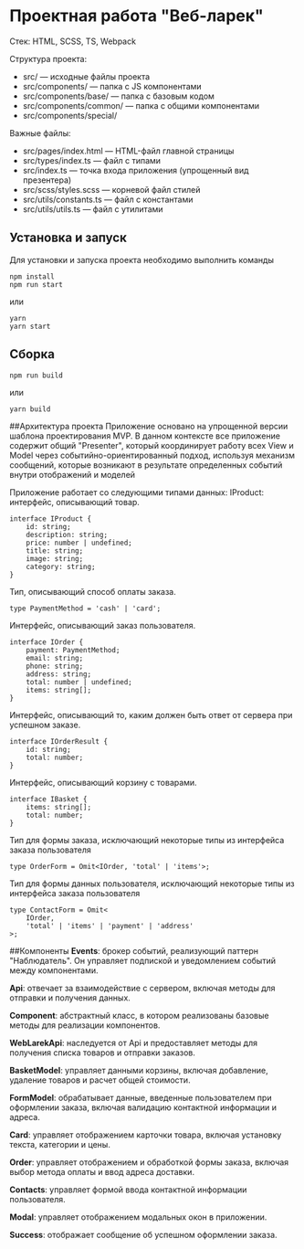 # Проектная работа "Веб-ларек"

Стек: HTML, SCSS, TS, Webpack

Структура проекта:
- src/ — исходные файлы проекта
- src/components/ — папка с JS компонентами
- src/components/base/ — папка с базовым кодом
- src/components/common/ — папка c общими компонентами
- src/components/special/ 

Важные файлы:
- src/pages/index.html — HTML-файл главной страницы
- src/types/index.ts — файл с типами
- src/index.ts — точка входа приложения (упрощенный вид презентера)
- src/scss/styles.scss — корневой файл стилей
- src/utils/constants.ts — файл с константами
- src/utils/utils.ts — файл с утилитами

## Установка и запуск
Для установки и запуска проекта необходимо выполнить команды

```
npm install
npm run start
```

или

```
yarn
yarn start
```
## Сборка

```
npm run build
```

или

```
yarn build
```

##Архитектура проекта
Приложение основано на упрощенной версии шаблона проектирования MVP. В данном контексте все приложение содержит общий "Presenter", который координирует работу всех View и Model через событийно-ориентированный подход, используя механизм сообщений, которые возникают в результате определенных событий внутри отображений и моделей

Приложение работает со следующими типами данных:
IProduct: интерфейс, описывающий товар.
```
interface IProduct {
	id: string;
	description: string;
	price: number | undefined;
	title: string;
	image: string;
	category: string;
}
```
Тип, описывающий способ оплаты заказа.
```
type PaymentMethod = 'cash' | 'card';
```
Интерфейс, описывающий заказ пользователя.
```
interface IOrder {
	payment: PaymentMethod;
	email: string;
	phone: string;
	address: string;
	total: number | undefined;
	items: string[];
}
```
Интерфейс, описывающий то, каким должен быть ответ от сервера при успешном заказе.
```
interface IOrderResult {
	id: string;
	total: number;
}
```
Интерфейс, описывающий корзину с товарами.
```
interface IBasket {
	items: string[];
	total: number;
}
```
Тип для формы заказа, исключающий некоторые типы из интерфейса заказа пользователя
```
type OrderForm = Omit<IOrder, 'total' | 'items'>;
```
Тип для формы данных пользователя, исключающий некоторые типы из интерфейса заказа пользователя
```
type ContactForm = Omit<
	IOrder,
	'total' | 'items' | 'payment' | 'address'
>;
```

##Компоненты
**Events**: брокер событий, реализующий паттерн "Наблюдатель". Он управляет подпиской и уведомлением событий между компонентами.

**Api**: отвечает за взаимодействие с сервером, включая методы для отправки и получения данных.

**Component**: абстрактный класс, в котором реализованы базовые методы для реализации компонентов.

**WebLarekApi**: наследуется от Api и предоставляет методы для получения списка товаров и отправки заказов.

**BasketModel**: управляет данными корзины, включая добавление, удаление товаров и расчет общей стоимости.

**FormModel**: обрабатывает данные, введенные пользователем при оформлении заказа, включая валидацию контактной информации и адреса.

**Card**: управляет отображением карточки товара, включая установку текста, категории и цены.

**Order**: управляет отображением и обработкой формы заказа, включая выбор метода оплаты и ввод адреса доставки.

**Contacts**: управляет формой ввода контактной информации пользователя.

**Modal**: управляет отображением модальных окон в приложении.

**Success**: отображает сообщение об успешном оформлении заказа.


